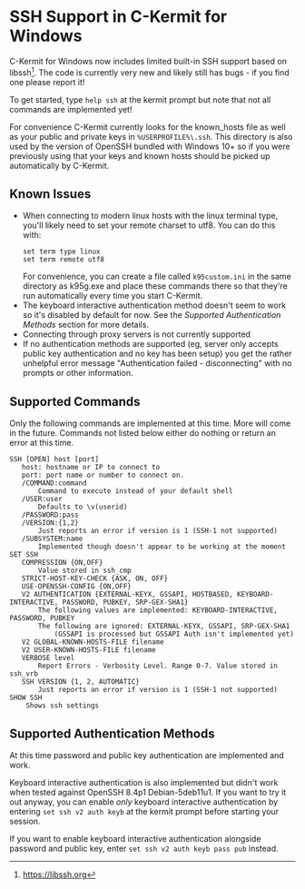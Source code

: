 # SSH Support in C-Kermit for Windows

C-Kermit for Windows now includes limited built-in SSH support based on 
libssh[^1]. The code is currently very new and likely still has bugs - if you 
find one please report it!

To get started, type `help ssh` at the kermit prompt but note that not all
commands are implemented yet!

For convenience C-Kermit currently looks for the known_hosts file as well as 
your public and private keys in `%USERPROFILE%\.ssh`. This directory is also
used by the version of OpenSSH bundled with Windows 10+ so if you were
previously using that your keys and known hosts should be picked up
automatically by C-Kermit.

## Known Issues

* When connecting to modern linux hosts with the linux terminal type, you'll
  likely need to set your remote charset to utf8. You can do this with: 
  ```
  set term type linux
  set term remote utf8
  ```
  For convenience, you can create a file called `k95custom.ini` in the same
  directory as k95g.exe and place these commands there so that they're run
  automatically every time you start C-Kermit.
* The keyboard interactive authentication method doesn't seem to work so it's 
  disabled by default for now. See the *Supported Authentication Methods*
  section for more details.
* Connecting through proxy servers is not currently supported
* If no authentication methods are supported (eg, server only accepts public
  key authentication and no key has been setup) you get the rather unhelpful
  error message "Authentication failed - disconnecting" with no prompts or other
  information.

## Supported Commands
Only the following commands are implemented at this time. More will come in
the future. Commands not listed below either do nothing or return an error
at this time.

```
SSH [OPEN] host [port]
   host: hostname or IP to connect to
   port: port name or number to connect on.
   /COMMAND:command
	   Command to execute instead of your default shell
   /USER:user
	   Defaults to \v(userid)
   /PASSWORD:pass
   /VERSION:{1,2}
	   Just reports an error if version is 1 (SSH-1 not supported)
   /SUBSYSTEM:name
	   Implemented though doesn't appear to be working at the moment
SET SSH			
   COMPRESSION {ON,OFF}
	   Value stored in ssh_cmp
   STRICT-HOST-KEY-CHECK {ASK, ON, OFF}
   USE-OPENSSH-CONFIG {ON,OFF}
   V2 AUTHENTICATION {EXTERNAL-KEYX, GSSAPI, HOSTBASED, KEYBOARD-INTERACTIVE, PASSWORD, PUBKEY, SRP-GEX-SHA1}
	   The following values are implemented: KEYBOARD-INTERACTIVE, PASSWORD, PUBKEY
	   The following are ignored: EXTERNAL-KEYX, GSSAPI, SRP-GEX-SHA1
	       (GSSAPI is processed but GSSAPI Auth isn't implemented yet)
   V2 GLOBAL-KNOWN-HOSTS-FILE filename
   V2 USER-KNOWN-HOSTS-FILE filename
   VERBOSE level
	   Report Errors - Verbosity Level. Range 0-7. Value stored in ssh_vrb
   SSH VERSION {1, 2, AUTOMATIC}
	   Just reports an error if version is 1 (SSH-1 not supported)
SHOW SSH
    Shows ssh settings
```

## Supported Authentication Methods

At this time password and public key authentication are implemented and work.

Keyboard interactive authentication is also implemented but didn't work when
tested against OpenSSH 8.4p1 Debian-5deb11u1. If you want to try it out anyway,
you can enable *only* keyboard interactive authentication by entering
`set ssh v2 auth keyb` at the kermit prompt before starting your session.

If you want to enable keyboard interactive authentication alongside password
and public key, enter `set ssh v2 auth keyb pass pub` instead.

[^1]: https://libssh.org
